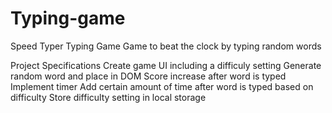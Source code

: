 # Typing-game
Speed Typer Typing Game
Game to beat the clock by typing random words

Project Specifications
Create game UI including a difficuly setting
Generate random word and place in DOM
Score increase after word is typed
Implement timer
Add certain amount of time after word is typed based on difficulty
Store difficulty setting in local storage
